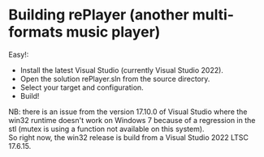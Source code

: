 # Building rePlayer (another multi-formats music player)

Easy!:
- Install the latest Visual Studio (currently Visual Studio 2022).
- Open the solution rePlayer.sln from the source directory.
- Select your target and configuration.
- Build!

NB: there is an issue from the version 17.10.0 of Visual Studio where the win32 runtime doesn't work on Windows 7 because of a regression in the stl (mutex is using a function not available on this system).  
So right now, the win32 release is build from a Visual Studio 2022 LTSC 17.6.15.